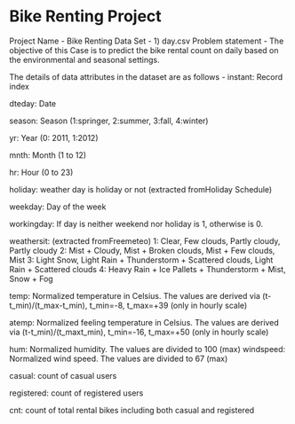 # Bike Renting Project

Project Name - Bike Renting	
Data Set -  1) day.csv
Problem statement -
The objective of this Case is to predict the bike rental count on daily based on the environmental and seasonal settings.

The details of data attributes in the dataset are as follows -
instant: Record index

dteday: Date

season: Season (1:springer, 2:summer, 3:fall, 4:winter)

yr: Year (0: 2011, 1:2012)

mnth: Month (1 to 12)

hr: Hour (0 to 23)

holiday: weather day is holiday or not (extracted fromHoliday Schedule)

weekday: Day of the week

workingday: If day is neither weekend nor holiday is 1, otherwise is 0.

weathersit: (extracted fromFreemeteo)
					1: Clear, Few clouds, Partly cloudy, Partly cloudy
					2: Mist + Cloudy, Mist + Broken clouds, Mist + Few clouds, Mist
					3: Light Snow, Light Rain + Thunderstorm + Scattered clouds, Light Rain + Scattered clouds
					4: Heavy Rain + Ice Pallets + Thunderstorm + Mist, Snow + Fog

temp: Normalized temperature in Celsius. The values are derived via
(t-t_min)/(t_max-t_min),
t_min=-8, t_max=+39 (only in hourly scale)

atemp: Normalized feeling temperature in Celsius. The values are derived via
(t-t_min)/(t_maxt_min), t_min=-16, t_max=+50 (only in hourly scale)

hum: Normalized humidity. The values are divided to 100 (max)
windspeed: Normalized wind speed. The values are divided to 67 (max)

casual: count of casual users

registered: count of registered users

cnt: count of total rental bikes including both casual and registered
